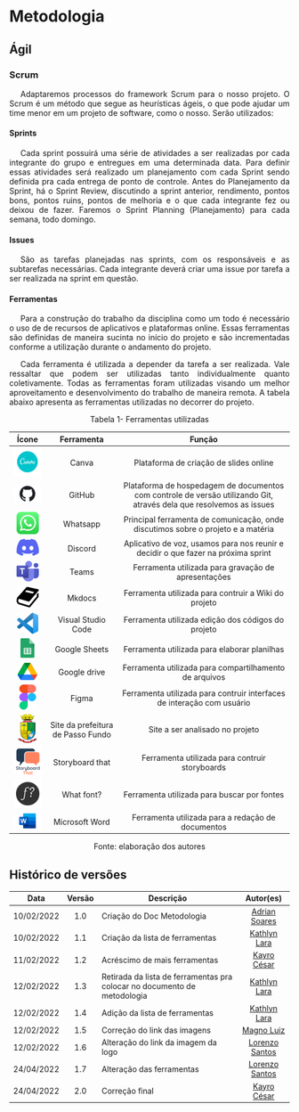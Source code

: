 

# Metodologia

## Ágil

### Scrum


<p style="text-indent: 20px; text-align: justify">
Adaptaremos processos do framework Scrum para o nosso projeto. O Scrum é um método que segue as heurísticas ágeis, o que pode ajudar um time menor em um projeto de software, como o nosso. Serão utilizados:
</p>

#### Sprints


<p style="text-indent: 20px; text-align: justify">
Cada sprint possuirá uma série de atividades a ser realizadas por cada integrante do grupo e entregues em uma determinada data. Para definir essas atividades será realizado um planejamento  com cada Sprint sendo definida pra cada entrega de ponto de controle. Antes do Planejamento da Sprint, há o Sprint Review, discutindo a sprint anterior, rendimento, pontos bons, pontos ruins, pontos de melhoria e o que cada integrante fez ou deixou de fazer. Faremos o Sprint Planning (Planejamento) para cada semana, todo domingo.
</p>

#### Issues

<p style="text-indent: 20px; text-align: justify">
São as tarefas planejadas nas sprints, com os responsáveis e as subtarefas necessárias. Cada integrante deverá criar uma issue por tarefa a ser realizada na sprint em questão.
</p>




<p style="text-indent: 20px; text-align: justify">

</p>


#### Ferramentas

<p style="text-indent: 20px; text-align: justify">
Para a construção do trabalho da disciplina como um todo é necessário o uso de de recursos de aplicativos e plataformas online. Essas ferramentas são definidas de maneira sucinta no início do projeto e são incrementadas conforme a utilização durante o andamento do projeto.
</p>
<p style="text-indent: 20px; text-align: justify">
Cada ferramenta é utilizada a depender da tarefa a ser realizada. Vale ressaltar que podem ser utilizadas tanto individualmente quanto coletivamente. Todas as ferramentas foram utilizadas visando um melhor aproveitamento e desenvolvimento do trabalho de maneira remota. A tabela abaixo apresenta as ferramentas utilizadas no decorrer do projeto.
</p>

<center>
<figcaption>Tabela 1- Ferramentas utilizadas</figcaption>

| Ícone |  Ferramenta  |  Função  | 
| :-: | :-: | :-: |
|<img src="https://raw.githubusercontent.com/Interacao-Humano-Computador/2021.2-Prefeitura-de-Passo-Fundo/main/assets/img/canva.png" width="60">| Canva | Plataforma de criação de slides online |
|<img src="https://raw.githubusercontent.com/Interacao-Humano-Computador/2021.2-Prefeitura-de-Passo-Fundo/main/assets/img/logo-github.jpg" width="90">| GitHub | Plataforma de hospedagem de documentos com controle de versão utilizando Git, através dela que resolvemos as issues |
|<img src="https://raw.githubusercontent.com/Interacao-Humano-Computador/2021.2-Prefeitura-de-Passo-Fundo/main/assets/img/logo-whatsapp.jpg" width="40">| Whatsapp | Principal ferramenta de comunicação, onde discutimos sobre o projeto e a matéria |
|<img src="https://raw.githubusercontent.com/Interacao-Humano-Computador/2021.2-Prefeitura-de-Passo-Fundo/main/assets/img/logo-discord.png" width="40">| Discord | Aplicativo de voz, usamos para nos reunir e decidir o que fazer na próxima sprint |
|<img src="https://raw.githubusercontent.com/Interacao-Humano-Computador/2021.2-Prefeitura-de-Passo-Fundo/main/assets/img/logo-teams.png" width="40">| Teams | Ferramenta utilizada para gravação de apresentações   |
|<img src="https://raw.githubusercontent.com/Interacao-Humano-Computador/2021.2-Prefeitura-de-Passo-Fundo/main/assets/img/logo-mkdocs.png" width="40">| Mkdocs | Ferramenta utilizada para contruir a Wiki do projeto   |
|<img src="https://raw.githubusercontent.com/Interacao-Humano-Computador/2021.2-Prefeitura-de-Passo-Fundo/main/assets/img/logo-vscode.png" width="38">| Visual Studio Code  | Ferramenta utilizada edição dos códigos do projeto|
|<img src="https://raw.githubusercontent.com/Interacao-Humano-Computador/2021.2-Prefeitura-de-Passo-Fundo/main/assets/img/logo-sheets.png" width="25">| Google Sheets | Ferramenta utilizada para elaborar planilhas   |
|<img src="https://raw.githubusercontent.com/Interacao-Humano-Computador/2021.2-Prefeitura-de-Passo-Fundo/main/assets/img/drive.png" width="35">| Google drive | Ferramenta utilizada para compartilhamento de arquivos   |
|<img src="https://raw.githubusercontent.com/Interacao-Humano-Computador/2021.2-Prefeitura-de-Passo-Fundo/main/assets/img/logo-figma.png" width="30">| Figma | Ferramenta utilizada para contruir interfaces de interação com usuário   |
|<img src="https://raw.githubusercontent.com/Interacao-Humano-Computador/2021.2-Prefeitura-de-Passo-Fundo/main/assets/img/logo-passo-fundo.png" width="35">| Site da prefeitura de Passo Fundo | Site a ser analisado no projeto |
|<img src="https://raw.githubusercontent.com/Interacao-Humano-Computador/2021.2-Prefeitura-de-Passo-Fundo/main/assets/img/storyboardthat.png" width="50">| Storyboard that | Ferramenta utilizada para contruir storyboards  |
|<img src="https://raw.githubusercontent.com/Interacao-Humano-Computador/2021.2-Prefeitura-de-Passo-Fundo/main/assets/img/whatfont.png" width="50">| What font? | Ferramenta utilizada para buscar por fontes  |
|<img src="https://raw.githubusercontent.com/Interacao-Humano-Computador/2021.2-Prefeitura-de-Passo-Fundo/main/assets/img/word.png" width="55">| Microsoft Word | Ferramenta utilizada para a redação de documentos |

<figcaption>Fonte: elaboração dos autores</figcaption>
</center>

## Histórico de versões

 | **Data**   | **Versão** | **Descrição**                            |                **Autor(es)**                 |
 | ---------- | :--------: | ---------------------------------------- | :------------------------------------------: |
 |   10/02/2022 |   1.0  | Criação do Doc Metodologia|[Adrian Soares](github.com/SwampTG) |
 | 10/02/2022 |    1.1     | Criação da lista de ferramentas             |         [Kathlyn Lara](github.com/klmurussi)       |
 | 11/02/2022 |    1.2     | Acréscimo de mais ferramentas            |         [Kayro César](github.com/kayrocesar)      |
 | 12/02/2022 |    1.3     | Retirada da lista de ferramentas pra colocar no documento de metodologia |    [Kathlyn Lara](github.com/klmurussi)   |
 |   12/02/2022 |   1.4  | Adição da lista de ferramentas | [Kathlyn Lara](github.com/klmurussi) |
|   12/02/2022 |   1.5  | Correção do link das imagens | [Magno Luiz](github.com/magnluiz) |
 | 12/02/2022 |    1.6     | Alteração do link da imagem da logo |    [Lorenzo Santos](github.com/lorenzo7377)    
 | 24/04/2022 |    1.7     | Alteração das ferramentas |    [Lorenzo Santos](github.com/lorenzo7377)    |
| 24/04/2022 |    2.0     | Correção final           |         [Kayro César](github.com/kayrocesar)      |



